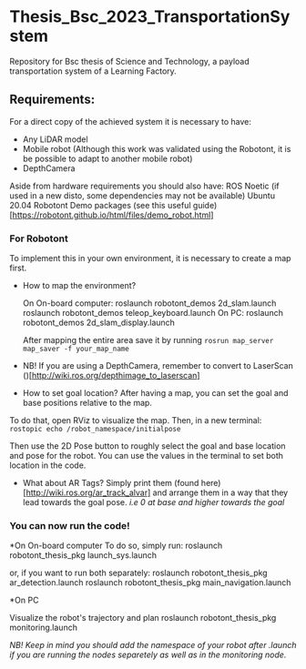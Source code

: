 # Thesis_Bsc_2023_TransportationSystem
Repository for Bsc thesis of Science and Technology, a payload transportation system of a Learning Factory. 

## Requirements:
For a direct copy of the achieved system it is necessary to have:
+ Any LiDAR model 
+ Mobile robot (Although this work was validated using the Robotont, it is be possible to adapt to another mobile robot)
+ DepthCamera


Aside from hardware requirements you should also have:
ROS Noetic (if used in a new disto, some dependencies may not be available)
Ubuntu 20.04
Robotont Demo packages (see this useful guide)[https://robotont.github.io/html/files/demo_robot.html]

### For Robotont

To implement this in your own environment, it is necessary to create a map first. 
+ How to map the environment?  

  On On-board computer:
  roslaunch robotont_demos 2d_slam.launch
  roslaunch robotont_demos teleop_keyboard.launch
  On PC:
  roslaunch robotont_demos 2d_slam_display.launch
  
  After mapping the entire area save it by running 
  `rosrun map_server map_saver -f your_map_name`

* NB! If you are using a DepthCamera, remember to convert to LaserScan ()[http://wiki.ros.org/depthimage_to_laserscan]

+ How to set goal location?
After having a map, you can set the goal and base positions relative to the map.

To do that, open RViz to visualize the map. Then, in a new terminal:
`rostopic echo /robot_namespace/initialpose`

Then use the 2D Pose button to roughly select the goal and base location and pose for the robot.
You can use the values in the terminal to set both location in the code.
  
+ What about AR Tags?
Simply print them (found here)[http://wiki.ros.org/ar_track_alvar] and arrange them in a way that they lead towards the goal pose.
*i.e 0 at base and higher towards the goal*

### You can now run the code! 

*On On-board computer
To do so, simply run:
roslaunch robotont_thesis_pkg launch_sys.launch 

or, if you want to run both separately:
roslaunch robotont_thesis_pkg ar_detection.launch
roslaunch robotont_thesis_pkg main_navigation.launch

*On PC

Visualize the robot's trajectory and plan
roslaunch robotont_thesis_pkg monitoring.launch 

*NB! Keep in mind you should add the namespace of your robot after .launch if you are running the nodes separetely as well as in the monitoring node.*
